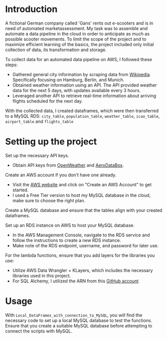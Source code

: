 # Introduction

A fictional German company called 'Gans' rents out e-scooters and is in need of automated marketassessment. My task was to assemble and automate a data pipeline in the cloud in order to anticipate as much as possible scooter movements. To limit the scope of the project and to maximize efficient learning of the basics, the project included only initial collection of data, its transformation and storage.

To collect data for an automated data pipeline on AWS, I followed these steps:

- Gathered general city information by scraping data from [Wikipedia](https://de.wikipedia.org/wiki/Wikipedia:Hauptseite). Specifically focusing on Hamburg, Berlin, and Munich.
- Obtained weather information using an API. The API provided weather data for the next 5 days, with updates available every 3 hours.
- Leveraged another API to retrieve real-time information about arriving flights scheduled for the next day.

With the collected data, I created dataframes, which were then transferred to a MySQL RDS: `city_table`, `population_table`, `weather_table`, `icao_table`, `airport_table` and `flights_table`

# Setting up the project

Set up the necessary API keys.
   - Obtain API keys from [OpenWeather](https://openweathermap.org/) and [AeroDataBox](https://rapidapi.com/aedbx-aedbx/api/aerodatabox/).

Create an AWS account if you don't have one already.
   - Visit the [AWS website](https://aws.amazon.com/) and click on "Create an AWS Account" to get started.
   - I used a Free Tier version to host my MySQL database in the cloud, make sure to choose the right plan.

Create a MySQL database and ensure that the tables align with your created dataframes.

Set up an RDS instance on AWS to host your MySQL database.
   - In the AWS Management Console, navigate to the RDS service and follow the instructions to create a new RDS instance.
   - Make note of the RDS endpoint, username, and password for later use.

For the lambda functions, ensure that you add layers for the libraries you use:
- Utilize AWS Data Wrangler + KLayers, which includes the necessary libraries used in this project.
- For SQL Alchemy, I utilized the ARN from this [GitHub account](https://github.com/keithrozario/Klayers)

# Usage

With `Local_DataFrames_with_connection_to_MySQL`, you will find the necessary code to set up a local MySQL database to test the functions. Ensure that you create a suitable MySQL database before attempting to connect the scripts with MySQL.
